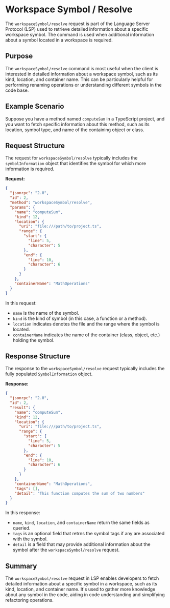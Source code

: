 # Workspace Symbol / Resolve

The `workspaceSymbol/resolve` request is part of the Language Server Protocol (LSP) used to retrieve detailed information about a specific workspace symbol. The command is used when additional information about a symbol located in a workspace is required.

## Purpose

The `workspaceSymbol/resolve` command is most useful when the client is interested in detailed information about a workspace symbol, such as its kind, location, and container name. This can be particularly helpful for performing renaming operations or understanding different symbols in the code base.

## Example Scenario

Suppose you have a method named `computeSum` in a TypeScript project, and you want to fetch specific information about this method, such as its location, symbol type, and name of the containing object or class.

## Request Structure

The request for `workspaceSymbol/resolve` typically includes the `symbolInformation` object that identifies the symbol for which more information is required.

**Request:**

```json
{
  "jsonrpc": "2.0",
  "id": 2,
  "method": "workspaceSymbol/resolve",
  "params": {
    "name": "computeSum",
    "kind": 12,
    "location": {
      "uri": "file:///path/to/project.ts",
      "range": {
        "start": {
          "line": 5,
          "character": 5
        },
        "end": {
          "line": 10,
          "character": 6
        }
      }
    },
    "containerName": "MathOperations"
  }
}
```
In this request:
- `name` is the name of the symbol.
- `kind` is the kind of symbol (in this case, a function or a method).
- `location` indicates denotes the file and the range where the symbol is located.
- `containerName` indicates the name of the container (class, object, etc.) holding the symbol.

## Response Structure

The response to the `workspaceSymbol/resolve` request typically includes the fully populated `SymbolInformation` object.

**Response:**

```json
{
  "jsonrpc": "2.0",
  "id": 2,
  "result": {
    "name": "computeSum",
    "kind": 12,
    "location": {
      "uri": "file:///path/to/project.ts",
      "range": {
        "start": {
          "line": 5,
          "character": 5
        },
        "end": {
          "line": 10,
          "character": 6
        }
      }
    },
    "containerName": "MathOperations",
    "tags": [],
    "detail": "This function computes the sum of two numbers"
  }
}
```
In this response:
- `name`, `kind`, `location`, and `containerName` return the same fields as queried.
- `tags` is an optional field that retrns the symbol tags if any are associated with the symbol.
- `detail` is a field that may provide additional information about the symbol after the `workspaceSymbol/resolve` request.

## Summary

The `workspaceSymbol/resolve` request in LSP enables developers to fetch detailed information about a specific symbol in a workspace, such as its kind, location, and container name. It's used to gather more knowledge about any symbol in the code, aiding in code understanding and simplifying refactoring operations.
